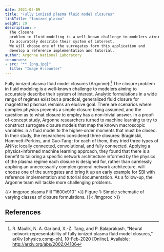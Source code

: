 ```yaml
---
date: 2021-02-09
title: "Fully ionized plasma fluid model closures"
linkTitle: "Ionized plasma"
weight: 20
description: >
  The closure
  problem in fluid modeling is a well-known challenge to modelers aiming
  to accurately describe their system of interest.
  We will choose one of the surrogates form this application and
  develop a reference implementation and tutorial.
author: Argonne National Laboratory
resources:
- src: "**.{png,jpg}"
  title: "Image #:counter"
---
```


Fully ionized plasma fluid model closures (Argonne):[^60] The closure
problem in fluid modeling is a well-known challenge to modelers aiming
to accurately describe their system of interest. Analytic formulations
in a wide range of regimes exist but a practical, generalized fluid
closure for magnetized plasmas remains an elusive goal. There are
scenarios where complex physics prevents a simple closure being
assumed, and the question as to what closure to employ has a
non-trivial answer. In a proof-of-concept study, Argonne researchers
turned to machine learning to try to construct surrogate closure
models that map the known macroscopic variables in a fluid model to
the higher-order moments that must be closed. In their study, the
researchers considered three closures: Braginskii, Hammett-Perkins,
and Guo-Tang; for each of them, they tried three types of ANNs:
locally connected, convolutional, and fully connected. Applying a
physics-informed machine learning approach, they found that there is a
benefit to tailoring a specific network architecture informed by the
physics of the plasma regime each closure is designed for, rather than
carelessly applying an unnecessarily complex general network
architecture.  will choose one of the surrogates and bring it up an
early example for SBI with reference implementation and tutorial
documentation. As a follow-up, the Argonne team will tackle more
challenging problems. 


{{< imgproc plasma Fill "1600x910" >}}
Figure 1: Simple schematic of varying classes of closure formulations. 
{{< /imgproc >}}


## References 

[^60]: R. Maulik, N. A. Garland, X.-Z. Tang, and P. Balaprakash,
	   “Neural network representability of fully ionized plasma fluid
	   model closures,” arXiv [physics.comp-ph], 10-Feb-2020
	   [Online]. Available: http://arxiv.org/abs/2002.04106
